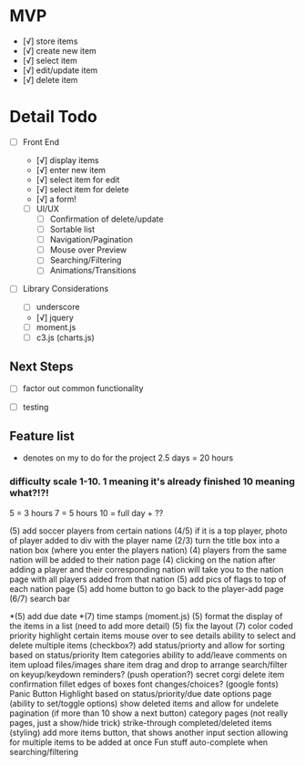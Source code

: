 # MVP
- [√] store items
 - [√] create new item
 - [√] select item
 - [√] edit/update item
 - [√] delete item


 # Detail Todo
 - [ ] Front End
   - [√] display items
   - [√] enter new item
   - [√] select item for edit
   - [√] select item for delete
   - [√] a form!

   - [ ] UI/UX
     - [ ] Confirmation of delete/update
     - [ ] Sortable list
     - [ ] Navigation/Pagination
     - [ ] Mouse over Preview
     - [ ] Searching/Filtering
     - [ ] Animations/Transitions

  - [ ] Library Considerations
    - [ ] underscore
    - [√] jquery
    - [ ] moment.js
    - [ ] c3.js (charts.js)

 ## Next Steps

  - [ ] factor out common functionality
  - [ ] testing


  ## Feature list
  * denotes on my to do for the project
  2.5 days = 20 hours

  ### difficulty scale 1-10. 1 meaning it's already finished 10 meaning what?!?!

  5 = 3 hours
  7 = 5 hours
  10 = full day + ??

  (5) add soccer players from certain nations
  (4/5) if it is a top player, photo of player added to div with the player name
  (2/3) turn the title box into a nation box (where you enter the players nation)
  (4) players from the same nation will be added to their nation page
  (4) clicking on the nation after adding a player and their corresponding nation will take you to the nation page with all players added from that nation
  (5) add pics of flags to top of each nation page
  (5) add home button to go back to the player-add page
  (6/7) search bar



  *(5) add due date
  *(7) time stamps (moment.js)
  (5) format the display of the items in a list (need to add more detail)
  (5) fix the layout
  (7) color coded priority
  highlight certain items
  mouse over to see details
  ability to select and delete multiple items (checkbox?)
  add status/priorty and allow for sorting based on status/priority
  Item categories
  ability to add/leave comments on item
  upload files/images
  share item
  drag and drop to arrange
  search/filter on keyup/keydown
  reminders? (push operation?)
  secret corgi
  delete item confirmation
  fillet edges of boxes
  font changes/choices? (google fonts)
  Panic Button
  Highlight based on status/priority/due date
  options page (ability to set/toggle options)
  show deleted items and allow for undelete
  pagination (if more than 10 show a next button)
  category pages (not really pages, just a show/hide trick)
  strike-through completed/deleted items (styling)
  add more items button, that shows another input section allowing for multiple items to be added at once
  Fun stuff
  auto-complete when searching/filtering








